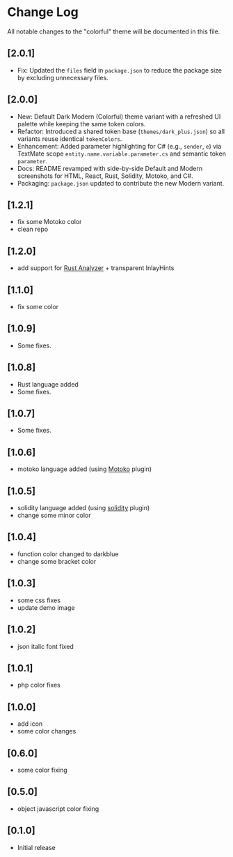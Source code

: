 # Change Log

All notable changes to the "colorful" theme will be documented in this file.

## [2.0.1]

- Fix: Updated the `files` field in `package.json` to reduce the package size by excluding unnecessary files.

## [2.0.0]

- New: Default Dark Modern (Colorful) theme variant with a refreshed UI palette while keeping the same token colors.
- Refactor: Introduced a shared token base (`themes/dark_plus.json`) so all variants reuse identical `tokenColors`.
- Enhancement: Added parameter highlighting for C# (e.g., `sender`, `e`) via TextMate scope `entity.name.variable.parameter.cs` and semantic token `parameter`.
- Docs: README revamped with side-by-side Default and Modern screenshots for HTML, React, Rust, Solidity, Motoko, and C#.
- Packaging: `package.json` updated to contribute the new Modern variant.

## [1.2.1]

- fix some Motoko color
- clean repo

## [1.2.0]

- add support for [Rust Analyzer](https://marketplace.visualstudio.com/items?itemName=rust-lang.rust-analyzer) + transparent InlayHints

## [1.1.0]

- fix some color

## [1.0.9]

- Some fixes.

## [1.0.8]

- Rust language added
- Some fixes.

## [1.0.7]

- Some fixes.

## [1.0.6]

- motoko language added (using [Motoko](https://marketplace.visualstudio.com/items?itemName=dfinity-foundation.vscode-motoko)
  plugin)

## [1.0.5]

- solidity language added (using [solidity](https://marketplace.visualstudio.com/items?itemName=JuanBlanco.solidity) plugin)
- change some minor color

## [1.0.4]

- function color changed to darkblue
- change some bracket color

## [1.0.3]

- some css fixes
- update demo image

## [1.0.2]

- json italic font fixed

## [1.0.1]

- php color fixes

## [1.0.0]

- add icon
- some color changes

## [0.6.0]

- some color fixing

## [0.5.0]

- object javascript color fixing

## [0.1.0]

- Initial release
